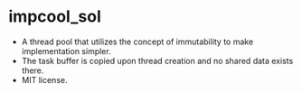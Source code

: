 # impcool_sol

 * A thread pool that utilizes the concept of immutability to make implementation simpler. 
 * The task buffer is copied upon thread creation and no shared data exists there.
 * MIT license.
